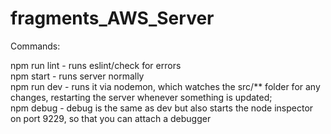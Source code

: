 # fragments_AWS_Server
Commands:

npm run lint - runs eslint/check for errors  
npm start - runs server normally  
npm run dev - runs it via nodemon, which watches the src/** folder for any changes, restarting the server whenever something is updated;  
npm debug - debug is the same as dev but also starts the node inspector on port 9229, so that you can attach a debugger  
